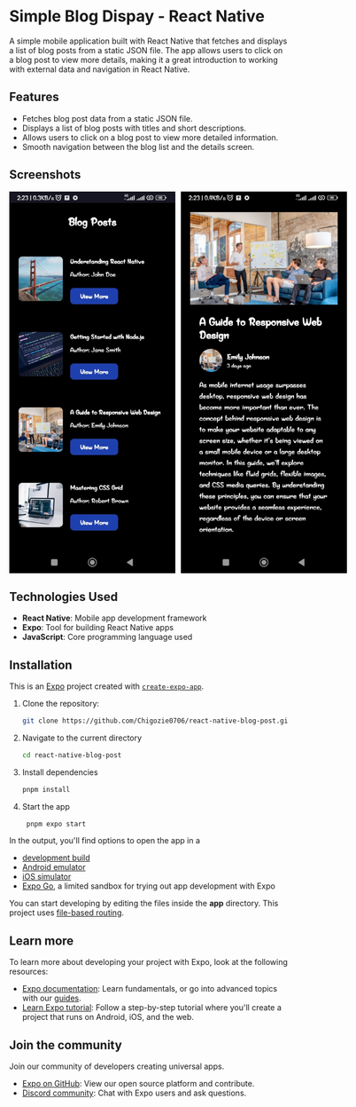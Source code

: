 # Simple Blog Dispay - React Native

A simple mobile application built with React Native that fetches and displays a list of blog posts from a static JSON file. The app allows users to click on a blog post to view more details, making it a great introduction to working with external data and navigation in React Native.

## Features

- Fetches blog post data from a static JSON file.
- Displays a list of blog posts with titles and short descriptions.
- Allows users to click on a blog post to view more detailed information.
- Smooth navigation between the blog list and the details screen.

## Screenshots

<div style="display: flex;"> 
<img src="assets/images/blog_post_screen 1.jpg" alt="Screenshot 1" width="300" style="margin-right: 10px;"> 
<img src="assets/images/blog_post_screen 2.jpg" alt="Screenshot 2" width="300" style="margin-right: 10px;"> 
</div>

## Technologies Used

- **React Native**: Mobile app development framework
- **Expo**: Tool for building React Native apps
- **JavaScript**: Core programming language used

## Installation

This is an [Expo](https://expo.dev) project created with [`create-expo-app`](https://www.npmjs.com/package/create-expo-app).

1. Clone the repository:

   ```bash
   git clone https://github.com/Chigozie0706/react-native-blog-post.git
   ```

2. Navigate to the current directory

   ```bash
   cd react-native-blog-post
   ```

3. Install dependencies

   ```bash
   pnpm install
   ```

4. Start the app

   ```bash
    pnpm expo start
   ```

In the output, you'll find options to open the app in a

- [development build](https://docs.expo.dev/develop/development-builds/introduction/)
- [Android emulator](https://docs.expo.dev/workflow/android-studio-emulator/)
- [iOS simulator](https://docs.expo.dev/workflow/ios-simulator/)
- [Expo Go](https://expo.dev/go), a limited sandbox for trying out app development with Expo

You can start developing by editing the files inside the **app** directory. This project uses [file-based routing](https://docs.expo.dev/router/introduction).

## Learn more

To learn more about developing your project with Expo, look at the following resources:

- [Expo documentation](https://docs.expo.dev/): Learn fundamentals, or go into advanced topics with our [guides](https://docs.expo.dev/guides).
- [Learn Expo tutorial](https://docs.expo.dev/tutorial/introduction/): Follow a step-by-step tutorial where you'll create a project that runs on Android, iOS, and the web.

## Join the community

Join our community of developers creating universal apps.

- [Expo on GitHub](https://github.com/expo/expo): View our open source platform and contribute.
- [Discord community](https://chat.expo.dev): Chat with Expo users and ask questions.
